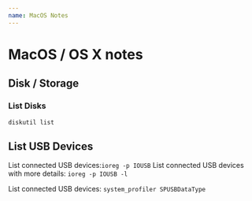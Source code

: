```yaml
---
name: MacOS Notes
---
```


# MacOS / OS X notes

## Disk / Storage
### List Disks
`diskutil list`

## List USB Devices
List connected USB devices:`ioreg -p IOUSB`
List connected USB devices with more details: `ioreg -p IOUSB -l`

List connected USB devices: `system_profiler SPUSBDataType`

